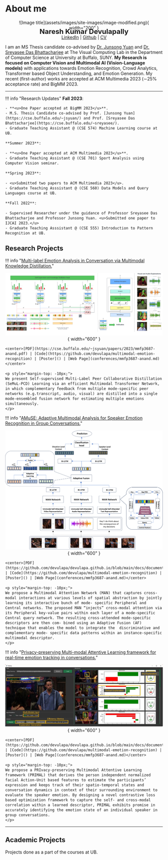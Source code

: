 # About me

<figure markdown="1" style="margin:0 auto; text-align: center;">
![Image title](assets/images/site-images/image-modified.png){ width="200" }
</figure>

<p style="text-align: center; margin-top:-10px; font-size: 22px;"><b>Naresh Kumar Devulapally</b></p>

<p style="text-align: center;margin-top:-25px;"><a href="https://www.linkedin.com/in/nareshdevulapally" target = "_blank">LinkedIn</a> | <a href="https://github.com/devulapa" target = "_blank">Github</a> | <a href="https://github.com/devulapa/devulapa.github.io/blob/main/docs/documents/Research-CV.pdf" target = "_blank">CV</a></p>

I am an MS Thesis candidate co-advised by <a href="https://cse.buffalo.edu/~jsyuan/" target = "_blank">Dr. Junsong Yuan</a> and <a href="https://cse.buffalo.edu/~sreyasee/" target = "_blank">Dr. Sreyasee Das Bhattacharjee</a> at The Visual Computing Lab in the Department of Computer Science at University at Buffalo, SUNY. **My Research is focused on Computer Vision and Multimodal AI (Vision-Language models)** with applications towards Emotion Recognition, Crowd Analytics, Transformer based Object Understanding, and Emotion Generation. My recent (first-author) works are accepted at ACM Multimedia 2023 (∼25% acceptance rate) and BigMM 2023.

<hr/>

!!! info "Research Updates"
    <!-- <p style="text-align: center; margin-top:-5px; font-size: 18px;"><b>Research Updates</b></p> -->
    **Fall 2023**:

    - **<u>One Paper accepted at BigMM 2023</u>**.
    - M.S. Thesis Candidate co-advised by Prof. [Junsong Yuan](https://cse.buffalo.edu/~jsyuan/) and Prof. [Sreyasee Das Bhattacharjee](https://cse.buffalo.edu/~sreyasee/).
    - Graduate Teaching Assistant @ (CSE 574) Machine Learning course at UB.

    **Summer 2023**:

    - **<u>One Paper accepted at ACM Multimedia 2023</u>**.
    - Graduate Teaching Assistant @ (CSE 701) Sport Analysis using Computer Vision seminar.

    **Spring 2023**:

    - <u>Submitted two papers to ACM Multimedia 2023</u>.
    - Graduate Teaching Asssistant @ (CSE 560) Data Models and Query Languages course at UB.

    **Fall 2022**:

    - Supervised Researcher under the guidance of Professor Sreyasee Das Bhattacharjee and Professor Junsong Yuan. <u>Submitted one paper to IJCAI 2023.</u>
    - Graduate Teaching Asssistant @ (CSE 555) Introduction to Pattern Recognition at UB.

## Research Projects

<!-- <div>
<div style="float:center; margin-top:5px; padding-right: 18px">
<img src="../images/site-images/acm-prop.png" alt="Longtail boat in Thailand" width="500">

<p style="margin: 0; padding:0; text-align:center">| <a href= "#">GitHub</a> | <a href= "#">ArXiV</a> | <a href= "#">PDF</a> |</p>
</div> -->
!!! info "[Multi-label Emotion Analysis in Conversation via Multimodal Knowledge Distillation.](conferences/mmfp3687-anand.md)"
    <figure markdown="1" style="margin:0 auto; text-align: center;">
    ![Image title](assets/images/conferences/acmmm.png){ width="600" }
    </figure>
    
    <center>[PDF](https://cse.buffalo.edu/~jsyuan/papers/2023/mmfp3687-anand.pdf) | [Code](https://github.com/devulapa/multimodal-emotion-recognition) | [Poster]() | [Web Page](conferences/mmfp3687-anand.md)</center>

    <p style="margin-top: -10px;">
    We present Self-supervised Multi-Label Peer Collaborative Distillation (SeMuL-PCD) Learning via an efficient Multimodal Transformer Network, in which complementary feedback from multiple mode-specific peer networks (e.g.transcript, audio, visual) are distilled into a single mode-ensembled fusion network for estimating multiple emotions simultaneously.
    </p>

!!! info "[AMuSE: Adaptive Multimodal Analysis for Speaker Emotion Recognition in Group Conversations.](conferences/mmfp3687-anand.md)"
    <figure markdown="1" style="margin:0 auto; text-align: center;">
    ![Image title](assets/images/conferences/bigmm.png){ width="600" }
    </figure>
    
    <center>[PDF](https://github.com/devulapa/devulapa.github.io/blob/main/docs/documents/AMUSE.pdf) | [Code](https://github.com/devulapa/multimodal-emotion-recognition) | [Poster]() | [Web Page](conferences/mmfp3687-anand.md)</center>

    <p style="margin-top: -10px;">
    We propose a Multimodal Attention Network (MAN) that captures cross-modal interactions at various levels of spatial abstraction by jointly learning its interactive bunch of mode- specific Peripheral and Central networks. The proposed MAN “injects” cross-modal attention via its Peripheral key-value pairs within each layer of a mode-specific Central query network. The resulting cross-attended mode-specific descriptors are then com- bined using an Adaptive Fusion (AF) technique that enables the model to integrate the  discriminative and complementary mode- specific data patterns within an instance-specific multimodal descriptor.
    </p>

!!! info "[Privacy-preserving Multi-modal Attentive Learning framework for real-time emotion tracking in conversations.](conferences/mmfp3687-anand.md)"
    <figure markdown="1" style="margin:0 auto; text-align: center;">
    ![Image title](assets/images/conferences/primal.PNG){ width="600" }
    </figure>
    
    <center>[PDF](https://github.com/devulapa/devulapa.github.io/blob/main/docs/documents/primal.pdf) | [Code](https://github.com/devulapa/multimodal-emotion-recognition) | [Poster]() | [Web Page](conferences/mmfp3687-anand.md)</center>

    <p style="margin-top: -10px;">
    We propose a PRIvacy-preserving Multimodal Attentive Learning framework (PRIMAL) that derives the person independent normalized facial Action-Unit based features to estimate the participants’ expression and keeps track of their spatio-temporal states and conversation dynamics in context of their surrounding environment to evaluate the speaker emotion. By designing a novel contrastive loss based optimization framework to capture the self- and cross-modal correlation within a learned descriptor, PRIMAL exhibits promise in accurately identifying the emotion state of an individual speaker in group conversations.
    </p>
---
## Academic Projects

Projects done as a part of the courses at UB.
